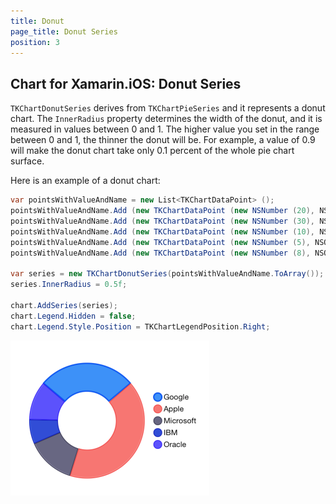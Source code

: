 ```yaml
---
title: Donut
page_title: Donut Series
position: 3
---
```


## Chart for Xamarin.iOS: Donut Series

<code>TKChartDonutSeries</code> derives from <code>TKChartPieSeries</code> and it represents a donut chart. The <code>InnerRadius</code> property determines the width of the donut, and it is measured in values between 0 and 1. The higher value you set in the range between 0 and 1, the thinner the donut will be. For example, a value of 0.9 will make the donut chart take only 0.1 percent of the whole pie chart surface.

Here is an example of a donut chart:

```C#
var pointsWithValueAndName = new List<TKChartDataPoint> ();
pointsWithValueAndName.Add (new TKChartDataPoint (new NSNumber (20), NSObject.FromObject ("Google")));
pointsWithValueAndName.Add (new TKChartDataPoint (new NSNumber (30), NSObject.FromObject ("Apple")));
pointsWithValueAndName.Add (new TKChartDataPoint (new NSNumber (10), NSObject.FromObject ("Microsoft")));
pointsWithValueAndName.Add (new TKChartDataPoint (new NSNumber (5), NSObject.FromObject ("IBM")));
pointsWithValueAndName.Add (new TKChartDataPoint (new NSNumber (8), NSObject.FromObject ("Oracle")));

var series = new TKChartDonutSeries(pointsWithValueAndName.ToArray());
series.InnerRadius = 0.5f;

chart.AddSeries(series);
chart.Legend.Hidden = false;
chart.Legend.Style.Position = TKChartLegendPosition.Right;
```

![](../../images/chart-series-donut001.png)

